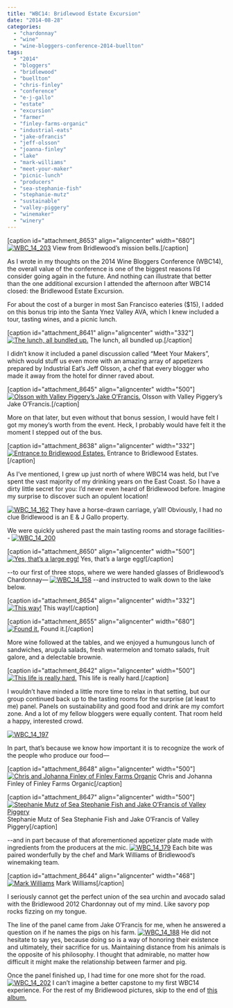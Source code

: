 ```yaml
---
title: "WBC14: Bridlewood Estate Excursion"
date: "2014-08-28"
categories: 
  - "chardonnay"
  - "wine"
  - "wine-bloggers-conference-2014-buellton"
tags: 
  - "2014"
  - "bloggers"
  - "bridlewood"
  - "buellton"
  - "chris-finley"
  - "conference"
  - "e-j-gallo"
  - "estate"
  - "excursion"
  - "farmer"
  - "finley-farms-organic"
  - "industrial-eats"
  - "jake-ofrancis"
  - "jeff-olsson"
  - "joanna-finley"
  - "lake"
  - "mark-williams"
  - "meet-your-maker"
  - "picnic-lunch"
  - "producers"
  - "sea-stephanie-fish"
  - "stephanie-mutz"
  - "sustainable"
  - "valley-piggery"
  - "winemaker"
  - "winery"
---
```


\[caption id="attachment\_8653" align="aligncenter" width="680"\][![WBC_14_203](http://www.rebeccagomezfarrell.com/wp-content/uploads/2014/08/WBC_14_203-1024x332.jpg)](http://www.rebeccagomezfarrell.com/2014/08/wine-bloggers-conference-bridlewood-estate-excursion/wbc_14_203/) View from Bridlewood’s mission bells.\[/caption\]

As I wrote in my thoughts on the 2014 Wine Bloggers Conference (WBC14), the overall value of the conference is one of the biggest reasons I’d consider going again in the future. And nothing can illustrate that better than the one additional excursion I attended the afternoon after WBC14 closed: the Bridlewood Estate Excursion.

For about the cost of a burger in most San Francisco eateries ($15), I added on this bonus trip into the Santa Ynez Valley AVA, which I knew included a tour, tasting wines, and a picnic lunch.

\[caption id="attachment\_8641" align="aligncenter" width="332"\][![The lunch, all bundled up.](http://www.rebeccagomezfarrell.com/wp-content/uploads/2014/08/WBC_14_165-332x500.jpg)](http://www.rebeccagomezfarrell.com/2014/08/wine-bloggers-conference-bridlewood-estate-excursion/wbc_14_165/) The lunch, all bundled up.\[/caption\]

I didn’t know it included a panel discussion called “Meet Your Makers”, which would stuff us even more with an amazing array of appetizers prepared by Industrial Eat’s Jeff Olsson, a chef that every blogger who made it away from the hotel for dinner raved about.

\[caption id="attachment\_8645" align="aligncenter" width="500"\][![Olsson with Valley Piggery’s Jake O’Francis.](http://www.rebeccagomezfarrell.com/wp-content/uploads/2014/08/WBC_14_184-500x360.jpg)](http://www.rebeccagomezfarrell.com/2014/08/wine-bloggers-conference-bridlewood-estate-excursion/wbc_14_184/) Olsson with Valley Piggery’s Jake O’Francis.\[/caption\]

More on that later, but even without that bonus session, I would have felt I got my money’s worth from the event. Heck, I probably would have felt it the moment I stepped out of the bus.

\[caption id="attachment\_8638" align="aligncenter" width="332"\][![Entrance to Bridlewood Estates.](http://www.rebeccagomezfarrell.com/wp-content/uploads/2014/08/WBC_14_153-332x500.jpg)](http://www.rebeccagomezfarrell.com/2014/08/wine-bloggers-conference-bridlewood-estate-excursion/wbc_14_153/) Entrance to Bridlewood Estates.\[/caption\]

As I’ve mentioned, I grew up just north of where WBC14 was held, but I’ve spent the vast majority of my drinking years on the East Coast. So I have a dirty little secret for you: I’d never even heard of Bridlewood before. Imagine my surprise to discover such an opulent location!

[![WBC_14_162](http://www.rebeccagomezfarrell.com/wp-content/uploads/2014/08/WBC_14_162-500x332.jpg)](http://www.rebeccagomezfarrell.com/2014/08/wine-bloggers-conference-bridlewood-estate-excursion/wbc_14_162/) They have a horse-drawn carriage, y’all! Obviously, I had no clue Bridlewood is an E & J Gallo property.

We were quickly ushered past the main tasting rooms and storage facilities-- [![WBC_14_200](http://www.rebeccagomezfarrell.com/wp-content/uploads/2014/08/WBC_14_200-332x500.jpg)](http://www.rebeccagomezfarrell.com/2014/08/wine-bloggers-conference-bridlewood-estate-excursion/wbc_14_200/)

\[caption id="attachment\_8650" align="aligncenter" width="500"\][![Yes, that’s a large egg!](http://www.rebeccagomezfarrell.com/wp-content/uploads/2014/08/WBC_14_199-500x332.jpg)](http://www.rebeccagomezfarrell.com/2014/08/wine-bloggers-conference-bridlewood-estate-excursion/wbc_14_199/) Yes, that’s a large egg!\[/caption\]

\--to our first of three stops, where we were handed glasses of Bridlewood’s Chardonnay— [![WBC_14_158](http://www.rebeccagomezfarrell.com/wp-content/uploads/2014/08/WBC_14_158-500x332.jpg)](http://www.rebeccagomezfarrell.com/2014/08/wine-bloggers-conference-bridlewood-estate-excursion/wbc_14_158/) --and instructed to walk down to the lake below.

\[caption id="attachment\_8654" align="aligncenter" width="332"\][![This way!](http://www.rebeccagomezfarrell.com/wp-content/uploads/2014/08/WBC_14_204-332x500.jpg)](http://www.rebeccagomezfarrell.com/2014/08/wine-bloggers-conference-bridlewood-estate-excursion/wbc_14_204/) This way!\[/caption\]

\[caption id="attachment\_8655" align="aligncenter" width="680"\][![Found it.](http://www.rebeccagomezfarrell.com/wp-content/uploads/2014/08/WBC_14_164-1024x330.jpg)](http://www.rebeccagomezfarrell.com/2014/08/wine-bloggers-conference-bridlewood-estate-excursion/wbc_14_164/) Found it.\[/caption\]

More wine followed at the tables, and we enjoyed a humungous lunch of sandwiches, arugula salads, fresh watermelon and tomato salads, fruit galore, and a delectable brownie.

\[caption id="attachment\_8642" align="aligncenter" width="500"\][![This life is really hard.](http://www.rebeccagomezfarrell.com/wp-content/uploads/2014/08/WBC_14_167-500x332.jpg)](http://www.rebeccagomezfarrell.com/2014/08/wine-bloggers-conference-bridlewood-estate-excursion/wbc_14_167-2/) This life is really hard.\[/caption\]

I wouldn’t have minded a little more time to relax in that setting, but our group continued back up to the tasting rooms for the surprise (at least to me) panel. Panels on sustainability and good food and drink are my comfort zone. And a lot of my fellow bloggers were equally content. That room held a happy, interested crowd.

[![WBC_14_197](http://www.rebeccagomezfarrell.com/wp-content/uploads/2014/08/WBC_14_197-500x332.jpg)](http://www.rebeccagomezfarrell.com/2014/08/wine-bloggers-conference-bridlewood-estate-excursion/wbc_14_197/)

In part, that’s because we know how important it is to recognize the work of the people who produce our food—

\[caption id="attachment\_8648" align="aligncenter" width="500"\][![Chris and Johanna Finley of Finley Farms Organic](http://www.rebeccagomezfarrell.com/wp-content/uploads/2014/08/WBC_14_194-500x332.jpg)](http://www.rebeccagomezfarrell.com/2014/08/wine-bloggers-conference-bridlewood-estate-excursion/wbc_14_194/) Chris and Johanna Finley of Finley Farms Organic\[/caption\]

\[caption id="attachment\_8647" align="aligncenter" width="500"\][![Stephanie Mutz of Sea Stephanie Fish and Jake O’Francis of Valley Piggery](http://www.rebeccagomezfarrell.com/wp-content/uploads/2014/08/WBC_14_191-500x332.jpg)](http://www.rebeccagomezfarrell.com/2014/08/wine-bloggers-conference-bridlewood-estate-excursion/wbc_14_191/) Stephanie Mutz of Sea Stephanie Fish and Jake O’Francis of Valley Piggery\[/caption\]

\--and in part because of that aforementioned appetizer plate made with ingredients from the producers at the mic. [![WBC_14_179](http://www.rebeccagomezfarrell.com/wp-content/uploads/2014/08/WBC_14_179-500x332.jpg)](http://www.rebeccagomezfarrell.com/2014/08/wine-bloggers-conference-bridlewood-estate-excursion/wbc_14_179-2/) Each bite was paired wonderfully by the chef and Mark Williams of Bridlewood’s winemaking team.

\[caption id="attachment\_8644" align="aligncenter" width="468"\][![Mark Williams](http://www.rebeccagomezfarrell.com/wp-content/uploads/2014/08/WBC_14_181-468x500.jpg)](http://www.rebeccagomezfarrell.com/2014/08/wine-bloggers-conference-bridlewood-estate-excursion/wbc_14_181/) Mark Williams\[/caption\]

I seriously cannot get the perfect union of the sea urchin and avocado salad with the Bridlewood 2012 Chardonnay out of my mind. Like savory pop rocks fizzing on my tongue.

The line of the panel came from Jake O’Francis for me, when he answered a question on if he names the pigs on his farm. [![WBC_14_188](http://www.rebeccagomezfarrell.com/wp-content/uploads/2014/08/WBC_14_188-500x332.jpg)](http://www.rebeccagomezfarrell.com/2014/08/wine-bloggers-conference-bridlewood-estate-excursion/wbc_14_188/) He did not hesitate to say yes, because doing so is a way of honoring their existence and ultimately, their sacrifice for us. Maintaining distance from his animals is the opposite of his philosophy. I thought that admirable, no matter how difficult it might make the relationship between farmer and pig.

Once the panel finished up, I had time for one more shot for the road. [![WBC_14_202](http://www.rebeccagomezfarrell.com/wp-content/uploads/2014/08/WBC_14_202-500x332.jpg)](http://www.rebeccagomezfarrell.com/2014/08/wine-bloggers-conference-bridlewood-estate-excursion/wbc_14_202/) I can’t imagine a better capstone to my first WBC14 experience. For the rest of my Bridlewood pictures, skip to the end of [this album.](https://www.facebook.com/media/set/?set=a.691635560890367.1073741826.172524816134780&type=1&l=66a31bcb0f)
